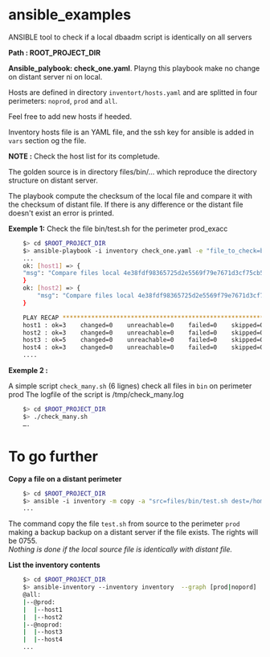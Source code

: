 # ansible_examples

ANSIBLE tool to check if a local dbaadm script is identically on all servers 

**Path : ROOT_PROJECT_DIR**

**Ansible_palybook: check_one.yaml**. Playng this playbook make no change on distant server ni on local.

Hosts are defined in directory `inventort/hosts.yaml` and are splitted in four perimeters: `noprod`, `prod` and `all`.

Feel free to add new hosts if heeded.

Inventory hosts file is an YAML file, and the ssh key for ansible is added in `vars` section og the file.

**NOTE :** Check the host list for its completude.

The golden source is in directory files/bin/… which reproduce the directory structure on distant server. 

The playbook compute the checksum of the local file and compare it with the checksum of distant file. If there is any difference or the distant file doesn't exist an error is printed.


**Exemple 1:**
Check the file bin/test.sh for the perimeter prod_exacc
```bash
    $> cd $ROOT_PROJECT_DIR
    $> ansible-playbook -i inventory check_one.yaml -e "file_to_check=bin/test.sh" -e "perimeter=prod"
    ...
    ok: [host1] => {
    "msg": "Compare files local 4e38fdf98365725d2e5569f79e7671d3cf75cb5e vs remote 4e38fdf98365725d2e5569f79e7671d3cf75cb5e"
    }
    ok: [host2] => {
        "msg": "Compare files local 4e38fdf98365725d2e5569f79e7671d3cf75cb5e vs remote 4e38fdf98365725d2e5569f79e7671d3cf75cb5e"
    }

    PLAY RECAP *************************************************************************************************************************************************************************************************************************************************
    host1 : ok=3    changed=0    unreachable=0    failed=0    skipped=0    rescued=0    ignored=0   
    host2 : ok=3    changed=0    unreachable=0    failed=0    skipped=0    rescued=0    ignored=0   
    host3 : ok=5    changed=0    unreachable=0    failed=0    skipped=0    rescued=0    ignored=0   
    host4 : ok=3    changed=0    unreachable=0    failed=0    skipped=0    rescued=0    ignored=0   
    ....
```
  

**Exemple 2 :**

A simple script `check_many.sh` (6 lignes) check all files in  `bin` on perimeter prod
The logfile of the script is /tmp/check_many.log
```bash
    $> cd $ROOT_PROJECT_DIR
    $> ./check_many.sh
    ….
```

# To go further

**Copy a file on a distant perimeter**
```bash
    $> cd $ROOT_PROJECT_DIR    
    $> ansible -i inventory -m copy -a "src=files/bin/test.sh dest=/home/my_user/bin/test.sh mode=0755 backup=yes" prod
    ...
```
The command  copy the file `test.sh` from source to the perimeter `prod` making a backup backup on a distant server if the file exists. The rights will be  0755. <br> *Nothing is done if the local source file is identically with distant file.*

**List the inventory contents**
```bash
    $> cd $ROOT_PROJECT_DIR
    $> ansible-inventory --inventory inventory  --graph [prod|nopord]
    @all:
    |--@prod:
    |  |--host1
    |  |--host2
    |--@noprod:
    |  |--host3
    |  |--host4
    ...
```
